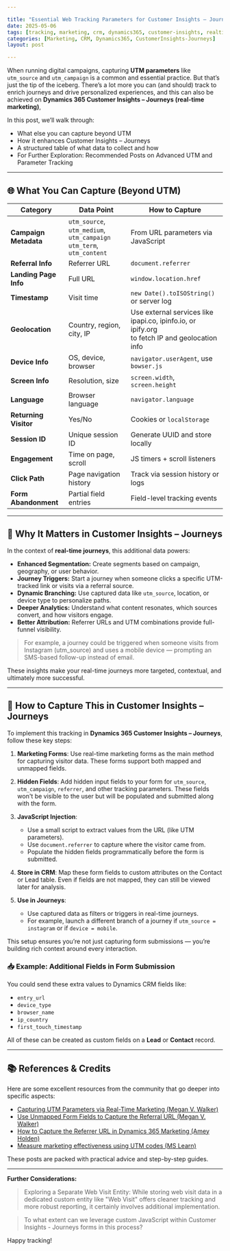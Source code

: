 ```yaml
---

title: "Essential Web Tracking Parameters for Customer Insights – Journeys"
date: 2025-05-06
tags: [tracking, marketing, crm, dynamics365, customer-insights, realtime-journeys]
categories: [Marketing, CRM, Dynamics365, CustomerInsights-Journeys]
layout: post

---
```


When running digital campaigns, capturing **UTM parameters** like `utm_source` and `utm_campaign` is a common and essential practice. But that’s just the tip of the iceberg. There’s a lot more you can (and should) track to enrich journeys and drive personalized experiences, and this can also be achieved on **Dynamics 365 Customer Insights – Journeys (real-time marketing)**,

In this post, we’ll walk through:

* What else you can capture beyond UTM
* How it enhances Customer Insights – Journeys
* A structured table of what data to collect and how
* For Further Exploration: Recommended Posts on Advanced UTM and Parameter Tracking

---

## 🌐 What You Can Capture (Beyond UTM)

| Category              | Data Point                        | How to Capture                            |
|-----------------------|-----------------------------------|-------------------------------------------|
| **Campaign Metadata** | `utm_source`, `utm_medium`, `utm_campaign`<br>`utm_term`, `utm_content` | From URL parameters via JavaScript        |
| **Referral Info**     | Referrer URL                      | `document.referrer`                       |
| **Landing Page Info** | Full URL                          | `window.location.href`                    |
| **Timestamp**         | Visit time                        | `new Date().toISOString()` or server log  |
| **Geolocation**       | Country, region, city, IP         | Use external services like ipapi.co, ipinfo.io, or ipify.org <br>to fetch IP and geolocation info |
| **Device Info**       | OS, device, browser               | `navigator.userAgent`, use `bowser.js`    |
| **Screen Info**       | Resolution, size                  | `screen.width`, `screen.height`           |
| **Language**          | Browser language                  | `navigator.language`                      |
| **Returning Visitor** | Yes/No                            | Cookies or `localStorage`                 |
| **Session ID**        | Unique session ID                 | Generate UUID and store locally           |
| **Engagement**        | Time on page, scroll              | JS timers + scroll listeners              |
| **Click Path**        | Page navigation history           | Track via session history or logs         |
| **Form Abandonment**  | Partial field entries             | Field-level tracking events               |

---

## 🤔 Why It Matters in Customer Insights – Journeys

In the context of **real-time journeys**, this additional data powers:

* **Enhanced Segmentation:** Create segments based on campaign, geography, or user behavior.
* **Journey Triggers:** Start a journey when someone clicks a specific UTM-tracked link or visits via a referral source.
* **Dynamic Branching:** Use captured data like `utm_source`, location, or device type to personalize paths.
* **Deeper Analytics:** Understand what content resonates, which sources convert, and how visitors engage.
* **Better Attribution:** Referrer URLs and UTM combinations provide full-funnel visibility.

> For example, a journey could be triggered when someone visits from Instagram (utm\_source) and uses a mobile device — prompting an SMS-based follow-up instead of email.

These insights make your real-time journeys more targeted, contextual, and ultimately more successful.

---

## 🔧 How to Capture This in Customer Insights – Journeys

To implement this tracking in **Dynamics 365 Customer Insights – Journeys**, follow these key steps:

1. **Marketing Forms**: Use real-time marketing forms as the main method for capturing visitor data. These forms support both mapped and unmapped fields.

2. **Hidden Fields**: Add hidden input fields to your form for `utm_source`, `utm_campaign`, `referrer`, and other tracking parameters. These fields won't be visible to the user but will be populated and submitted along with the form.

3. **JavaScript Injection**:

   * Use a small script to extract values from the URL (like UTM parameters).
   * Use `document.referrer` to capture where the visitor came from.
   * Populate the hidden fields programmatically before the form is submitted.

4. **Store in CRM**: Map these form fields to custom attributes on the Contact or Lead table. Even if fields are not mapped, they can still be viewed later for analysis.

5. **Use in Journeys**:

   * Use captured data as filters or triggers in real-time journeys.
   * For example, launch a different branch of a journey if `utm_source = instagram` or if `device = mobile`.

This setup ensures you’re not just capturing form submissions — you’re building rich context around every interaction.

### 📥 Example: Additional Fields in Form Submission

You could send these extra values to Dynamics CRM fields like:

* `entry_url`
* `device_type`
* `browser_name`
* `ip_country`
* `first_touch_timestamp`

All of these can be created as custom fields on a **Lead** or **Contact** record.

---

## 📚 References & Credits

Here are some excellent resources from the community that go deeper into specific aspects:

* [Capturing UTM Parameters via Real-Time Marketing (Megan V. Walker)](https://meganvwalker.com/capturing-utm-parameters-via-realtime-marketing/)
* [Use Unmapped Form Fields to Capture the Referral URL (Megan V. Walker)](https://meganvwalker.com/use-unmapped-form-field-capture-referral-url/)
* [How to Capture the Referrer URL in Dynamics 365 Marketing (Amey Holden)](https://www.ameyholden.com/articles/dynamics-365-marketing-form-referre-url)
* [Measure marketing effectiveness using UTM codes (MS Learn)](https://learn.microsoft.com/en-us/dynamics365/customer-insights/journeys/real-time-marketing-utm)


These posts are packed with practical advice and step-by-step guides.

---

**Further Considerations:** 

>Exploring a Separate Web Visit Entity: While storing web visit data in a dedicated custom entity like "Web Visit" offers cleaner tracking and more robust reporting, it certainly involves additional implementation.

>To what extent can we leverage custom JavaScript within Customer Insights - Journeys forms in this process?

Happy tracking!
